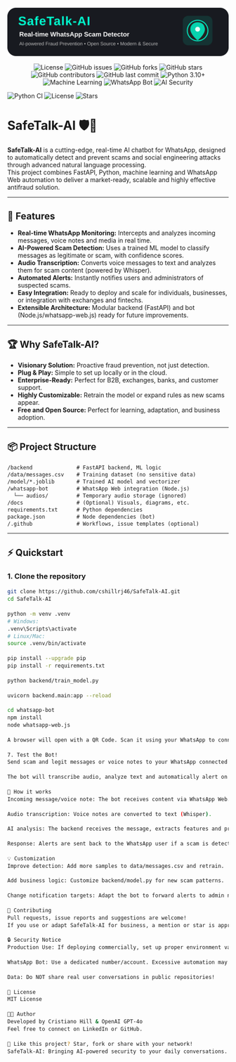 <p align="center">
  <img src="https://raw.githubusercontent.com/cshillrj46/SafeTalk-AI/main/.github/banner-safetalk-ai.svg" alt="SafeTalk-AI: Real-time WhatsApp Scam Detector" width="600"/>
</p>
<p align="center">
  <img src="https://img.shields.io/github/license/cshillrj46/SafeTalk-AI" alt="License">
  <img src="https://img.shields.io/github/issues/cshillrj46/SafeTalk-AI" alt="GitHub issues">
  <img src="https://img.shields.io/github/forks/cshillrj46/SafeTalk-AI" alt="GitHub forks">
  <img src="https://img.shields.io/github/stars/cshillrj46/SafeTalk-AI" alt="GitHub stars">
  <img src="https://img.shields.io/github/contributors/cshillrj46/SafeTalk-AI" alt="GitHub contributors">
  <img src="https://img.shields.io/github/last-commit/cshillrj46/SafeTalk-AI" alt="GitHub last commit">
  <img src="https://img.shields.io/badge/python-3.10+-blue.svg" alt="Python 3.10+">
  <img src="https://img.shields.io/badge/machine%20learning-enabled-brightgreen" alt="Machine Learning">
  <img src="https://img.shields.io/badge/whatsapp%20bot-enabled-brightgreen" alt="WhatsApp Bot">
  <img src="https://img.shields.io/badge/AI%20Security-active-orange" alt="AI Security">
</p>

![Python CI](https://github.com/cshillrj46/SafeTX-AI/actions/workflows/python_ci_workflow.yml/badge.svg)
![License](https://img.shields.io/github/license/cshillrj46/SafeTX-AI)
![Stars](https://img.shields.io/github/stars/cshillrj46/SafeTX-AI?style=social)

# SafeTalk-AI 🛡️🤖

**SafeTalk-AI** is a cutting-edge, real-time AI chatbot for WhatsApp, designed to automatically detect and prevent scams and social engineering attacks through advanced natural language processing.  
This project combines FastAPI, Python, machine learning and WhatsApp Web automation to deliver a market-ready, scalable and highly effective antifraud solution.

---

## 🚀 Features

- **Real-time WhatsApp Monitoring:** Intercepts and analyzes incoming messages, voice notes and media in real time.
- **AI-Powered Scam Detection:** Uses a trained ML model to classify messages as legitimate or scam, with confidence scores.
- **Audio Transcription:** Converts voice messages to text and analyzes them for scam content (powered by Whisper).
- **Automated Alerts:** Instantly notifies users and administrators of suspected scams.
- **Easy Integration:** Ready to deploy and scale for individuals, businesses, or integration with exchanges and fintechs.
- **Extensible Architecture:** Modular backend (FastAPI) and bot (Node.js/whatsapp-web.js) ready for future improvements.

---

## 🏆 Why SafeTalk-AI?

- **Visionary Solution:** Proactive fraud prevention, not just detection.
- **Plug & Play:** Simple to set up locally or in the cloud.
- **Enterprise-Ready:** Perfect for B2B, exchanges, banks, and customer support.
- **Highly Customizable:** Retrain the model or expand rules as new scams appear.
- **Free and Open Source:** Perfect for learning, adaptation, and business adoption.

---

## 📦 Project Structure
```
/backend              # FastAPI backend, ML logic
/data/messages.csv    # Training dataset (no sensitive data)
/model/*.joblib       # Trained AI model and vectorizer
/whatsapp-bot         # WhatsApp Web integration (Node.js)
  └── audios/         # Temporary audio storage (ignored)
/docs                 # (Optional) Visuals, diagrams, etc.
requirements.txt      # Python dependencies
package.json          # Node dependencies (bot)
/.github              # Workflows, issue templates (optional)
```
---

## ⚡️ Quickstart

### 1. Clone the repository

```bash
git clone https://github.com/cshillrj46/SafeTalk-AI.git
cd SafeTalk-AI

python -m venv .venv
# Windows:
.venv\Scripts\activate
# Linux/Mac:
source .venv/bin/activate

pip install --upgrade pip
pip install -r requirements.txt

python backend/train_model.py

uvicorn backend.main:app --reload

cd whatsapp-bot
npm install
node whatsapp-web.js

A browser will open with a QR Code. Scan it using your WhatsApp to connect the bot.

7. Test the Bot!
Send scam and legit messages or voice notes to your WhatsApp connected to the bot.

The bot will transcribe audio, analyze text and automatically alert on any suspicious content.

🧠 How it works
Incoming message/voice note: The bot receives content via WhatsApp Web.

Audio transcription: Voice notes are converted to text (Whisper).

AI analysis: The backend receives the message, extracts features and predicts scam/legitimate status.

Response: Alerts are sent back to the WhatsApp user if a scam is detected, with details and confidence score.

💡 Customization
Improve detection: Add more samples to data/messages.csv and retrain.

Add business logic: Customize backend/model.py for new scam patterns.

Change notification targets: Adapt the bot to forward alerts to admin numbers, emails or external APIs.

🤝 Contributing
Pull requests, issue reports and suggestions are welcome!
If you use or adapt SafeTalk-AI for business, a mention or star is appreciated.

🔒 Security Notice
Production Use: If deploying commercially, set up proper environment variables, secure endpoints, and never expose sensitive training data.

WhatsApp Bot: Use a dedicated number/account. Excessive automation may risk account ban.

Data: Do NOT share real user conversations in public repositories!

📄 License
MIT License

👨‍💻 Author
Developed by Cristiano Hill & OpenAI GPT-4o
Feel free to connect on LinkedIn or GitHub.

📣 Like this project? Star, fork or share with your network!
SafeTalk-AI: Bringing AI-powered security to your daily conversations.
